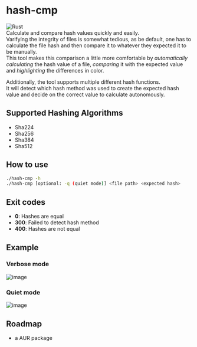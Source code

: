 # hash-cmp
![Rust](https://img.shields.io/badge/rust-%23000000.svg?style=for-the-badge&logo=rust&logoColor=white)\
Calculate and compare hash values quickly and easily.\
Varifying the integrity of files is somewhat tedious, as be default,
one has to calculate the file hash and then compare it to whatever they expected 
it to be manually.\
This tool makes this comparison a little more comfortable by *automatically calculating*
the hash value of a file, *comparing* it with the expected value and *highlighting* the differences in color.

Additionally, the tool supports multiple different hash functions.\
It will detect which hash method was used to create the expected hash value and decide
on the correct value to calculate autonomously.

## Supported Hashing Algorithms
- Sha224
- Sha256
- Sha384
- Sha512

## How to use
```bash
./hash-cmp -h
./hash-cmp [optional: -q (quiet mode)] <file path> <expected hash>
```

## Exit codes

- **0**: Hashes are equal
- **300**: Failed to detect hash method
- **400**: Hashes are not equal

## Example
### Verbose mode
![image](https://user-images.githubusercontent.com/77125551/181935367-3dd1910d-70be-4a01-80c7-9bd893a4682e.png)

### Quiet mode
![image](https://user-images.githubusercontent.com/77125551/181935391-d6f9275c-9bd8-4af5-b302-f50bb641d7a3.png)


## Roadmap
- a AUR package
